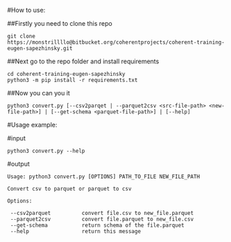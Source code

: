 #How to use:

##Firstly you need to clone this repo

    git clone https://monstrillllo@bitbucket.org/coherentprojects/coherent-training-eugen-sapezhinsky.git
    
##Next go to the repo folder and install requirements

    cd coherent-training-eugen-sapezhinsky
    python3 -m pip install -r requirements.txt

##Now you can you it

    python3 convert.py [--csv2parqet | --parquet2csv <src-file-path> <new-file-path>] | [--get-schema <parquet-file-path>] | [--help]

#Usage example:

#input

    python3 convert.py --help

#output
        
    Usage: python3 convert.py [OPTIONS] PATH_TO_FILE NEW_FILE_PATH
    
    Convert csv to parquet or parquet to csv
    
    Options:
    
     --csv2parquet          convert file.csv to new_file.parquet
     --parquet2csv          convert file.parquet to new_file.csv
     --get-schema           return schema of the file.parquet
     --help                 return this message

